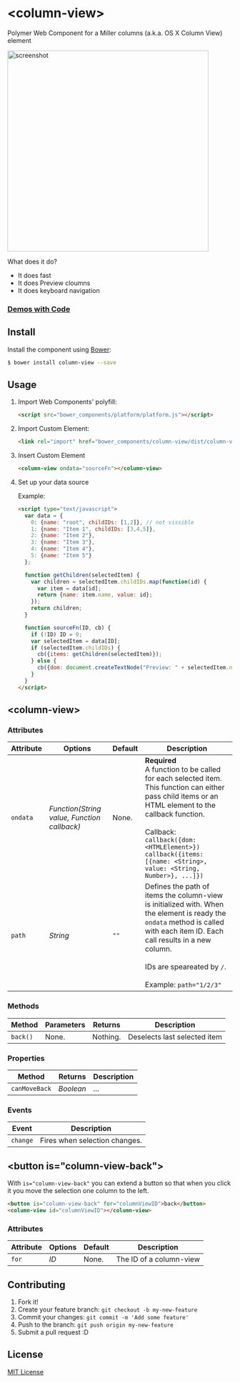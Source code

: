 # &lt;column-view&gt;

Polymer Web Component for a Miller columns (a.k.a. OS X Column View) element


<img src="https://f.cloud.github.com/assets/681942/2457975/993771cc-af43-11e3-9585-0dadd54e6c4c.png" alt="screenshot" width="450" />

What does it do?

* It does fast
* It does Preview cloumns
* It does keyboard navigation

### [Demos with Code](http://rawgit.com/Jupiterrr/column-view-component/master/demo/index.html)



## Install

Install the component using [Bower](http://bower.io/):

```sh
$ bower install column-view --save
```

<!--Or [download as ZIP](https://github.com/zenorocha/voice-elements/archive/gh-pages.zip).-->

## Usage

1. Import Web Components' polyfill:

    ```html
    <script src="bower_components/platform/platform.js"></script>
    ```

2. Import Custom Element:

    ```html
    <link rel="import" href="bower_components/column-view/dist/column-view.html">
    ```

3. Insert Custom Element

    ```html
    <column-view ondata="sourceFn"></column-view>
    ```

4. Set up your data source

	Example:

    ```html
    <script type="text/javascript">
      var data = {
        0: {name: "root", childIDs: [1,2]}, // not vissible
        1: {name: "Item 1", childIDs: [3,4,5]},
        2: {name: "Item 2"},
        3: {name: "Item 3"},
        4: {name: "Item 4"},
        5: {name: "Item 5"}
      };

      function getChildren(selectedItem) {
        var children = selectedItem.childIDs.map(function(id) {
          var item = data[id];
          return {name: item.name, value: id};
        });
        return children;
      }

      function sourceFn(ID, cb) {
        if (!ID) ID = 0;
        var selectedItem = data[ID];
        if (selectedItem.childIDs) {
          cb({items: getChildren(selectedItem)});
        } else {
          cb({dom: document.createTextNode("Preview: " + selectedItem.name)})
        }
      }
    </script>
    ```

## &lt;column-view&gt;


### Attributes

Attribute | Options | Default | Description
--- | --- | --- | ---
`ondata` | *Function(String value, Function callback)* | None. | **Required**<br> A function to be called for each selected item. This function can either pass child items or an HTML element to the callback function.<br><br>Callback:<br>`callback({dom: <HTMLElement>})` <br> `callback({items: [{name: <String>, value: <String, Number>}, ...]})`
`path` | *String* | `""` | Defines the path of items the column-view is initialized with. When the element is ready the `ondata` method is called with each item ID. Each call results in a new column. <br><br>IDs are speareated by `/`.<br><br>Example: `path="1/2/3"`

### Methods

Method | Parameters | Returns | Description
--- | --- | --- | ---
`back()`  | None. | Nothing. | Deselects last selected item

### Properties

Method | Returns | Description
--- | --- | ---
`canMoveBack` | *Boolean* | ...

### Events

Event | Description
--- | ---
`change` | Fires when selection changes.


## &lt;button is="column-view-back"&gt;

With `is="column-view-back"` you can extend a button so that when you click it you move the selection one column to the left.

```html
<button is="column-view-back" for="columnViewID">back</button>
<column-view id="columnViewID"></column-view>
```

### Attributes

Attribute | Options | Default | Description
--- | --- | --- | ---
`for` | *ID* | None. | The ID of a column-view

<!--

## Development

In order to run it locally you'll need to fetch some dependencies and a basic server setup.

1. Install [Bower](http://bower.io/) & [Grunt](http://gruntjs.com/):

    ```sh
    $ [sudo] npm install -g bower grunt-cli
    ```

2. Install local dependencies:

    ```sh
    $ bower install && npm install
    ```

3. To test your project, start the development server and open `http://localhost:8000`.

    ```sh
    $ grunt server
    ```

4. To build the distribution files before releasing a new version.

    ```sh
    $ grunt build
    ```

5. To provide a live demo, send everything to `gh-pages` branch.

    ```sh
    $ grunt deploy
    ```
-->

## Contributing

1. Fork it!
2. Create your feature branch: `git checkout -b my-new-feature`
3. Commit your changes: `git commit -m 'Add some feature'`
4. Push to the branch: `git push origin my-new-feature`
5. Submit a pull request :D


## License

[MIT License](http://opensource.org/licenses/MIT)
